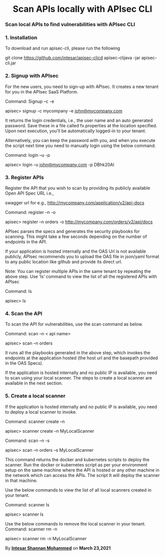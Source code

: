 <h1 align="center"> <b> Scan APIs locally with APIsec CLI </b> </h1>


### **Scan local APIs to find vulnerabilities with APIsec CLI**

### **1. Installation**

To download and run apisec-cli, please run the following

git clone https://github.com/intesar/apisec-clicd apisec-clijava -jar apisec-cli.jar

### **2. Signup with APIsec**

For the new users, you need to sign-up with APIsec. It creates a new tenant for you in the APIsec SaaS Platform.

Command: Signup –c  -e

apisec> signup -c mycompany -e john@mycompany.com

It returns the login credentials, i.e., the user name and an auto generated password. Save these in a file called
fx.properties at the location specified. Upon next execution, you’ll be automatically logged-in to your tenant.

Alternatively, you can keep the password with you, and when you execute the script next time you need to manually
login using the below command.

Command: login –u  -p

apisec> login –u john@mycompany.com -p DBhk20Al

### **3. Register APIs**

Register the API that you wish to scan by providing its publicly available Open API Spec URL i.e.,

swagger url for e.g., http://mycompany.com/application/v2/api-docs

Command: register –n  -o

apisec> register –n orders -o http://mycompany.com/orders/v2/api/docs

APIsec parses the specs and generates the security playbooks for scanning. This might take a few seconds depending on the number of endpoints in the API.

If your application is hosted internally and the OAS Url is not available publicly, APIsec recommends you to upload the OAS file in json/yaml format to any public location like github and provide its direct url.

Note: You can register multiple APIs in the same tenant by repeating the above step. Use ‘ls’ command to view the list of all the registered APIs with APIsec

Command: ls

apisec> ls

### **4. Scan the API**

To scan the API for vulnerabilities, use the scan command as below.

Command: scan –n < api name>

apisec> scan –n orders

It runs all the playbooks generated in the above step, which invokes the endpoints at the application hosted (the host url and the basepath provided in the OAS Specs).

If the application is hosted internally and no public IP is available, you need to scan using your local scanner. The steps to create a local scanner are available in the next section.

### **5. Create a local scanner**

If the application is hosted internally and no public IP is available, you need to deploy a local scanner to invoke.

Command: scanner create –n

apisec> scanner create –n MyLocalScanner

Command: scan –n  -s

apisec> scan –n orders –s MyLocalScanner

This command returns the docker and kubernetes scripts to deploy the scanner. Run the docker or kubernetes script as per your environment setup on the same machine where the API is hosted or any other machine in the network which can access the APIs. The script It will deploy the scanner in that machine.

Use the below commands to view the list of all local scanners created in your tenant.

Command: scanner ls

apisec> scanner ls

Use the below commands to remove the local scanner in your tenant. Command: scanner rm -n

apisec> scanner rm -n MyLocalScanner


   By **[Intesar Shannan Mohammed](https://github.com/intesar)** on **March 23,2021** 
